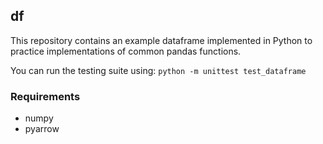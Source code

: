 ## df
This repository contains an example dataframe implemented in Python to practice implementations of common pandas functions.

You can run the testing suite using: `python -m unittest test_dataframe`

### Requirements
- numpy
- pyarrow
